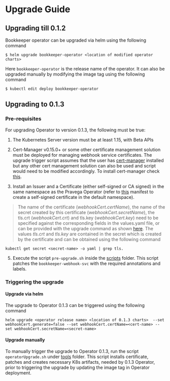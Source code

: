 # Upgrade Guide

## Upgrading till 0.1.2

Bookkeeper operator can be upgraded via helm using the following command
```
$ helm upgrade bookkeeper-operator <location of modified operator charts>
```
Here `bookkeeper-operator` is the release name of the operator. It can also be upgraded manually by modifying the image tag using the following command
```
$ kubectl edit deploy bookkeeper-operator
```
## Upgrading to 0.1.3

### Pre-requisites

For upgrading Operator to version 0.1.3, the following must be true:
1. The Kubernetes Server version must be at least 1.15, with Beta APIs

2. Cert-Manager v0.15.0+ or some other certificate management solution must be deployed for managing webhook service certificates. The upgrade trigger script assumes that the user has [cert-manager](https://cert-manager.io/docs/installation/kubernetes/) installed but any other cert management solution can also be used and script would need to be modified accordingly.
To install cert-manager check [this](https://cert-manager.io/docs/installation/kubernetes/).

3. Install an Issuer and a Certificate (either self-signed or CA signed) in the same namespace as the Pravega Operator (refer to [this](https://github.com/pravega/bookkeeper-operator/blob/master/deploy/certificate.yaml) manifest to create a self-signed certificate in the default namespace).
> The name of the certificate (*webhookCert.certName*), the name of the secret created by this certificate (*webhookCert.secretName*), the tls.crt (*webhookCert.crt*) and tls.key (*webhookCert.key*) need to be specified against the corresponding fields in the values.yaml file, or can be provided with the upgrade command as shown [here](#triggering-the-upgrade).
The values *tls.crt* and *tls.key* are contained in the secret which is created by the certificate and can be obtained using the following command
```
kubectl get secret <secret-name> -o yaml | grep tls.
```

5. Execute the script `pre-upgrade.sh` inside the [scripts](https://github.com/pravega/bookkeeper-operator/blob/master/scripts) folder. This script patches the `bookkeeper-webhook-svc` with the required annotations and labels.


### Triggering the upgrade

#### Upgrade via helm

The upgrade to Operator 0.1.3 can be triggered using the following command
```
helm upgrade <operator release name> <location of 0.1.3 charts>  --set webhookCert.generate=false --set webhookCert.certName=<cert-name> --set webhookCert.secretName=<secret-name>
```
#### Upgrade manually

To manually trigger the upgrade to Operator 0.1.3, run the script `operatorUpgrade.sh` under [tools](https://github.com/pravega/bookkeeper-operator/blob/master/tools) folder. This script installs certificate, patches and creates necessary K8s artifacts, needed by 0.1.3 Operator, prior to triggering the upgrade by updating the image tag in Operator deployment.
